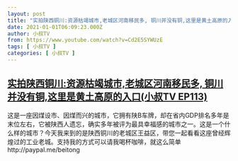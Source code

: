 ```yaml
---
layout: post
title: "实拍陕西铜川:资源枯竭城市,老城区河南移民多, 铜川并没有铜,这里是黄土高原的入口(小叔TV EP113)"
date: 2021-01-01T06:09:23.000Z
author: 小叔TV
from: https://www.youtube.com/watch?v=Cd2E5SYWUzE
tags: [ 小叔TV ]
categories: [ 小叔TV ]
---
```

<!--1609481363000-->
[实拍陕西铜川:资源枯竭城市,老城区河南移民多, 铜川并没有铜,这里是黄土高原的入口(小叔TV EP113)](https://www.youtube.com/watch?v=Cd2E5SYWUzE)
------

<div>
这是一座因煤设市、因煤而兴的城市，它拥有陕B车牌，却在省内GDP排名多年是末位左右，它被陕西人遗忘，确实多年被评为最具幸福感的城市之一。这是一个什么样的城市？今天我来到的是陕西铜川的老城区王益区，带您一起看看这座曾经辉煌过的工业老城。支持我的方式可以请我喝杯咖啡，就这么简单http://paypal.me/beitong
</div>
